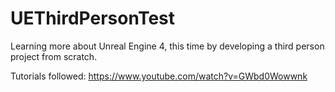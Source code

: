 # UEThirdPersonTest
Learning more about Unreal Engine 4, this time by developing a third person project from scratch.

Tutorials followed:
https://www.youtube.com/watch?v=GWbd0Wowwnk
